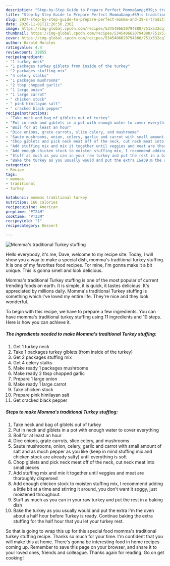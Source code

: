 ```yaml
---
description: "Step-by-Step Guide to Prepare Perfect Momma&amp;#39;s traditional Turkey stuffing"
title: "Step-by-Step Guide to Prepare Perfect Momma&amp;#39;s traditional Turkey stuffing"
slug: 2937-step-by-step-guide-to-prepare-perfect-momma-and-39-s-traditional-turkey-stuffing
date: 2020-11-01T11:20:50.236Z
image: https://img-global.cpcdn.com/recipes/5345406620794880/751x532cq70/mommas-traditional-turkey-stuffing-recipe-main-photo.jpg
thumbnail: https://img-global.cpcdn.com/recipes/5345406620794880/751x532cq70/mommas-traditional-turkey-stuffing-recipe-main-photo.jpg
cover: https://img-global.cpcdn.com/recipes/5345406620794880/751x532cq70/mommas-traditional-turkey-stuffing-recipe-main-photo.jpg
author: Harold Morales
ratingvalue: 4.4
reviewcount: 29855
recipeingredient:
- "1 turkey neck"
- "1 packages turkey giblets from inside of the turkey"
- "2 packages stuffing mix"
- "4 celery stalks"
- "1 packages mushrooms"
- "2 tbsp chopped garlic"
- "1 large onion"
- "1 large carrot"
- " chicken stock"
- " pink himilayan salt"
- " cracked black pepper"
recipeinstructions:
- "Take neck and bag of giblets out of turkey"
- "Put in neck and giblets in a pot with enough water to cover everything"
- "Boil for at least an hour"
- "Dice onions, grate carrots, slice celery, and mushrooms"
- "Saute mushrooms, onion, celery, garlic and carrot with small amount of salt and as much pepper as you like (keep in mind stuffing mix and chicken stock are already salty) until everything is soft"
- "Chop giblets and pick neck meat off of the neck, cut neck meat into small pieces"
- "Add stuffing mix and mix it together until veggies and meat are thoroughly dispersed"
- "Add enough chicken stock to moisten stuffing mix, I recommend adding a little bit at a time and stirring it around, you don&#39;t want it soggy, just moistened throughout."
- "Stuff as much as you can in your raw turkey and put the rest in a baking dish"
- "Bake the turkey as you usually would and put the extra I&#39;m the oven about a half hour before Turkey is ready. Continue baking the extra stuffing for the half hour that you let your turkey rest."
categories:
- Recipe
tags:
- mommas
- traditional
- turkey

katakunci: mommas traditional turkey 
nutrition: 166 calories
recipecuisine: American
preptime: "PT24M"
cooktime: "PT33M"
recipeyield: "1"
recipecategory: Dessert

---
```



![Momma&#39;s traditional Turkey stuffing](https://img-global.cpcdn.com/recipes/5345406620794880/751x532cq70/mommas-traditional-turkey-stuffing-recipe-main-photo.jpg)

Hello everybody, it's me, Dave, welcome to my recipe site. Today, I will show you a way to make a special dish, momma&#39;s traditional turkey stuffing. It is one of my favorites food recipes. For mine, I'm gonna make it a bit unique. This is gonna smell and look delicious.



Momma&#39;s traditional Turkey stuffing is one of the most popular of current trending foods on earth. It is simple, it is quick, it tastes delicious. It's appreciated by millions daily. Momma&#39;s traditional Turkey stuffing is something which I've loved my entire life. They're nice and they look wonderful.


To begin with this recipe, we have to prepare a few ingredients. You can have momma&#39;s traditional turkey stuffing using 11 ingredients and 10 steps. Here is how you can achieve it.

<!--inarticleads1-->

##### The ingredients needed to make Momma&#39;s traditional Turkey stuffing:

1. Get 1 turkey neck
1. Take 1 packages turkey giblets (from inside of the turkey)
1. Get 2 packages stuffing mix
1. Get 4 celery stalks
1. Make ready 1 packages mushrooms
1. Make ready 2 tbsp chopped garlic
1. Prepare 1 large onion
1. Make ready 1 large carrot
1. Take  chicken stock
1. Prepare  pink himilayan salt
1. Get  cracked black pepper




<!--inarticleads2-->

##### Steps to make Momma&#39;s traditional Turkey stuffing:

1. Take neck and bag of giblets out of turkey
1. Put in neck and giblets in a pot with enough water to cover everything
1. Boil for at least an hour
1. Dice onions, grate carrots, slice celery, and mushrooms
1. Saute mushrooms, onion, celery, garlic and carrot with small amount of salt and as much pepper as you like (keep in mind stuffing mix and chicken stock are already salty) until everything is soft
1. Chop giblets and pick neck meat off of the neck, cut neck meat into small pieces
1. Add stuffing mix and mix it together until veggies and meat are thoroughly dispersed
1. Add enough chicken stock to moisten stuffing mix, I recommend adding a little bit at a time and stirring it around, you don&#39;t want it soggy, just moistened throughout.
1. Stuff as much as you can in your raw turkey and put the rest in a baking dish
1. Bake the turkey as you usually would and put the extra I&#39;m the oven about a half hour before Turkey is ready. Continue baking the extra stuffing for the half hour that you let your turkey rest.




So that is going to wrap this up for this special food momma&#39;s traditional turkey stuffing recipe. Thanks so much for your time. I'm confident that you will make this at home. There's gonna be interesting food in home recipes coming up. Remember to save this page on your browser, and share it to your loved ones, friends and colleague. Thanks again for reading. Go on get cooking!
